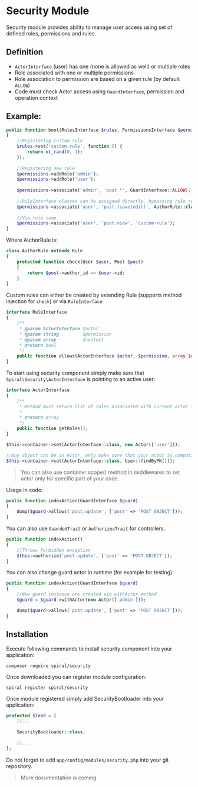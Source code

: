 # Security Module
Security module provides ability to manage user access using set of defined roles, permissions 
and rules.

Definition
----------
* `ActorInterface` (user) has one (none is allowed as well) or multiple roles
* Role associated with one or multiple permissions
* Role association to permission are based on a given rule (by default `ALLOW`)
* Code must check Actor access using `GuardInterface`, permission and operation context

Example:
--------
```php
public function boot(RulesInterface $rules, PermissionsInterface $permissions)
{
    //Registering custom rule
    $rules->set('custom-rule', function () {
        return mt_rand(0, 1);
    });
    
    //Registering new role
    $permissions->addRole('admin');
    $permissions->addRole('user');
    
    $permissions->associate('admin', 'post.*', GuardInterface::ALLOW);
    
    //RuleInterface classes can be assigned directly, bypassing rule registration
    $permissions->associate('user', 'post.(save|edit)', AuthorRule::class);
    
    //Via rule name
    $permissions->associate('user', 'post.view', 'custom-rule');
}
```

Where AuthorRule is:

```php
class AuthorRule extends Rule
{
    protected function check(User $user, Post $post)
    {
        return $post->author_id == $user->id;
    }
}
```

Custom rules can either be created by extending Rule (supports method injection for `check`) or via `RuleInterface`:

```php
interface RuleInterface
{
    /**
     * @param ActorInterface $actor
     * @param string         $permission
     * @param array          $context
     * @return bool
     */
    public function allows(ActorInterface $actor, $permission, array $context);
}
```

To start using security component simply make sure that `Spiral\Security\ActorInterface` is pointing
to an active user:

```php
interface ActorInterface
{
    /**
     * Method must return list of roles associated with current actor is a form of array.
     *
     * @return array
     */
    public function getRoles();
}
```

```php
$this->container->set(ActorInterface::class, new Actor(['user']));

//Any object can be an Actor, only make sure that your actor is compatible with your rules
$this->container->set(ActorInterface::class, User::findByPK(1));
```

> You can also use container scope() method in middlewares to set actor only for specific part of your code.

Usage in code:

```php
public function indexAction(GuardInterface $guard)
{
    dump($guard->allows('post.update', ['post' => 'POST OBJECT']));
}
```

You can also use `GuardedTrait` or `AuthorizesTrait` for controllers.

```php
public function indexAction()
{
    //Throws Forbidden exception
    $this->authorize('post.update', ['post' => 'POST OBJECT']);
}
```

You can also change guard actor in runtime (for example for testing):

```php
public function indexAction(GuardInterface $guard)
{
    //New guard instance are created via withActor method
    $guard = $guard->withActor(new Actor(['admin']));

    dump($guard->allows('post.update', ['post' => 'POST OBJECT']));
}
```

Installation
------------
Execute following commands to install security component into your application:

```
composer require spiral/security
```

Once downloaded you can register module configuration:

```
spiral register spiral/security
```

Once module registered simply add SecurityBootloader into your application:

```php
protected $load = [
    //...
    
    SecurityBootloader::class,
    
    //...
];
```

Do not forget to add `app/config/modules/security.php` into your git repository.

> More documentation is coming.
